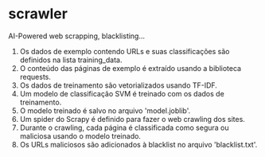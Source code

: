 # scrawler
AI-Powered web scrapping, blacklisting...<br>

1. Os dados de exemplo contendo URLs e suas classificações são definidos na lista training_data.<br>
2. O conteúdo das páginas de exemplo é extraído usando a biblioteca requests.<br>
3. Os dados de treinamento são vetorializados usando TF-IDF.<br>
4. Um modelo de classificação SVM é treinado com os dados de treinamento.<br>
5. O modelo treinado é salvo no arquivo 'model.joblib'.<br>
6. Um spider do Scrapy é definido para fazer o web crawling dos sites.<br>
7. Durante o crawling, cada página é classificada como segura ou maliciosa usando o modelo treinado.<br>
8. Os URLs maliciosos são adicionados à blacklist no arquivo 'blacklist.txt'.<br>
